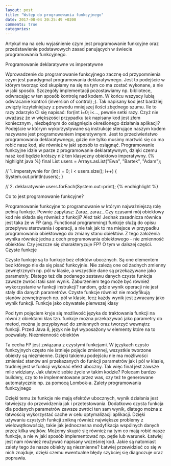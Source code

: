 ```yaml
---
layout: post
title: "Wstęp do programowania funkcyjnego"
date: 2017-08-04 20:25:49 +0200
comments: true
categories: 
---
```

Artykuł ma na celu wyjaśnienie czym jest programowanie funkcyjne oraz przedstawienie podstawowych zasad panujących w świecie programowania funkcyjnego.

Programowanie deklaratywne vs imperatywne


Wprowadzenie do programowanie funkcyjnego zacznę od przypomnienia czym jest paradygmat programowania deklaratywnego. Jest to podejście w którym tworząc
 kod skupiamy na się na tym co ma zostać wykonane, a nie w jaki sposób. Szczegóły implementacji pozostawiamy np. bibliotece, odwracając w ten sposób
  kontrolę nad kodem. W końcu wszyscy lubią odwracanie kontroli (inversion of control) ;). Tak napisany kod jest bardziej zwięzły iczytelniejszy z powodu 
  mniejszej ilości zbędnego szumu. Ile to razy zdarzyło Ci się napisać: for(int i=0; i<..., pewnie setki razy. Czyż nie uważasz że w większości przypadku 
  tak napisany kod jest złem koniecznym , niezbędnym do osiągnięcia określonego działania aplikacji? Podejście w którym wykorzystywane są instrukcje sterujące
   naszym kodem nazywane jest programowaniem imperatywnym. Jest to przeciwieństwo programowania deklaratywnego, gdzie nie tylko musimy martwić się co ma robić nasz kod,
    ale również w jaki sposób to osiągnąć. Programowanie funkcyjne idzie w parze z programowanie deklaratywnym, dzięki czemu nasz kod będzie krótszy niż ten klasyczny 
    obiektowo imperatywny. 
{% highlight java %}
final List<String> users = Arrays.asList("Ewa", "Bartek", "Adam");

// 1. imperatywnie
for (int i = 0; i < users.size(); i++) {
    System.out.println(users);
}

// 2. deklaratywnie
users.forEach(System.out::print);
{% endhighlight %}

Co to jest programowanie funkcyjne?


Programowanie funkcyjne to programowanie w którym najważniejszą rolę pełnią funkcje. Pewnie zapytasz: Zaraz, zaraz...Czy czasami mój obiektowy kod nie składa się 
również z funkcji? Ależ tak! Jednak zasadnicza równica jest taka że w FP (ang. Functional programming) funkcje służą do opisu przepływu sterowania i operacji, a nie
 tak jak to ma miejsce w przypadku programowania obiektowego do zmiany stanu obiektów. Z tego założenia wynika również jedna z cech programowania obiektowego - nie
  zmienność obiektów. Czy jeszcze się charakteryzuje FP? O tym w dalszej części.
Czyste funkcje

Czyste funkcje są to funkcje bez efektów ubocznych. Są one elementem bez którego nie da się pisać funkcyjnie. Nie zależą one od żadnych zmienny zewnętrznych np. pól w 
klasie, a wszystkie dane są przekazywane jako parametr/y. Dlatego też dla podanego zestawu danych czysta funkcja zawsze zwróci taki sam wynik. Zaburzeniem tego może być 
również wykorzystanie w funkcji instrukcji? random, gdzie wynik operacji nie jest stały dla danych parametrów. Czyste funkcje również nie modyfikują stanów zewnętrznych 
np. pól w klasie, lecz każdy wynik jest zwracany jako wynik funkcji.
Funkcje jako obywatele pierwszej klasy


Pod tym pojęciem kryje się możliwość języka do traktowania funkcji na równi z obiektami klas tzn. funkcje można przekazywać jako parametry do metod, można je przypisywać 
do zmiennych oraz tworzyć wewnątrz funkcji. Przed Java 8, język nie był wyposażony w elementy które na to pozwalały.
Niezmienność obiektów

Ta cecha FP jest związana z czystymi funkcjami. W językach czysto funkcyjnych często nie istnieje pojęcie zmiennej, wszystkie tworzone obiekty są niezmienne. Dzięki 
takiemu podejściu nie ma możliwości zmieniać stanów ani przekazanych do funkcji parametrów jak i pól w klasie, trudniej jest w funkcji wykonać efekt uboczny. Tak więc
final jest zawsze mile widziany. Jak ułatwić sobie życie w takim kodzie? Polecam bardzo buildery, czy to te implementowane przez was, czy też te generowane automatycznie 
np. za pomocą Lombok-a. 
Zalety programowania funkcyjnego

Dzięki temu że funkcje nie mają efektów ubocznych, wynik działania jest łatwiejszy do przewidzenia jak i przetestowania. Dodatkowo czysta funkcja dla podanych parametrów 
zawsze zwróci ten sam wynik, dlatego można z łatwością wykorzystać cache w celu optymalizacji aplikacji. Dzięki używaniu czystych funkcji znikną również największe problemy 
z wielowątkowością, takie jak jednoczesna modyfikacja wspólnych danych przez kilka wątków. Możemy skupić się również na tym co mają robić nasze funkcje, a nie w jaki sposób 
implementować np. pętle lub warunek. Łatwiej jest nam również reużywać napisany wcześniej kod. Jakie są natomiast zalety tego że  nasze obiekty są niezmienne? Łatwiej 
przewidzieć co się w nich znajduje, dzięki czemu ewentualne błędy szybciej się diagnozuje oraz poprawia.